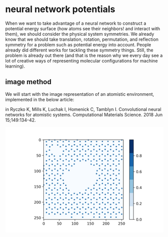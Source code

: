 # neural network potentials
When we want to take advantage of a neural network to construct a potential energy surface (how atoms see their neighbors! and interact with them), we should consider the physical system symmetries. We already know that we should take translation, rotation, permutation, and reflection symmetry for a problem such as potential energy into account. People already did different works for tackling these symmetry things. Still, the problem is already out there (and that is the reason why we every day see a lot of creative ways of representing molecular configurations for machine learning).

## image method

We will start with the image representation of an atomistic environment, implemented in the below article:

in Ryczko K, Mills K, Luchak I, Homenick C, Tamblyn I. Convolutional neural networks for atomistic systems. Computational Materials Science. 2018 Jun 15;149:134-42.

![Alt text](images/graphene_image.png?raw=true "Title")
